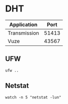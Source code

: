 # DHT

| Application | Port |
|-------------|------|
|Transmission | 51413|
|Vuze         | 43567|

## UFW

```
ufw ..
``` 

## Netstat 

```
watch -n 5 "netstat -lun"
```